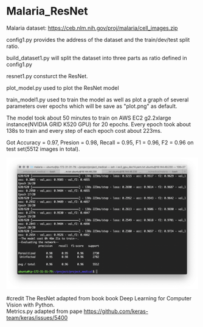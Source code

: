 # Malaria_ResNet
Malaria dataset: https://ceb.nlm.nih.gov/proj/malaria/cell_images.zip

config1.py provides the address of the dataset and the train/dev/test split ratio.

build_dataset1.py will split the dataset into three parts as ratio defined in config1.py

resnet1.py consturct the ResNet.

plot_model.py used to plot the ResNet model

train_model1.py used to train the model as well as plot a graph of several parameters over epochs which will be save as "plot.png" as default.

The model took about 50 minutes to train on AWS EC2 g2.2xlarge instance(NVIDIA GRID K520 GPU) for 20 epochs.
Every epoch took about 138s to train and every step of each epoch cost about 223ms.

Got Accuracy = 0.97, Presion = 0.98, Recall = 0.95, F1 = 0.96, F2 = 0.96 on test set(5512 images in total).

![Aaron Swartz](https://github.com/pzqkent/Malaria_ResNet/raw/master/screenshot/Screen%20Shot%202019-01-02%20at%2011.47.24%20PM.png?raw=true)


#credit 
The ResNet adapted from book book Deep Learning for Computer Vision with Python.  
Metrics.py adapted from pape https://github.com/keras-team/keras/issues/5400

